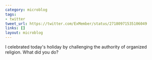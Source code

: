 ```yaml
---
category: microblog
tags:
- twitter
tweet_url: https://twitter.com/ExMember/status/27180971535106049
links: []
layout: microblog
---
```

I celebrated today's holiday by challenging the authority of organized religion. What did you do?
